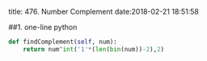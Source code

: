 title: 476. Number Complement
date:2018-02-21 18:51:58

##1. one-line python
```python
def findComplement(self, num):
    return num^int('1'*(len(bin(num))-2),2)
```